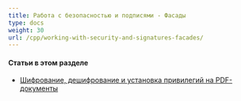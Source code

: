 ```yaml
---
title: Работа с безопасностью и подписями - Фасады
type: docs
weight: 30
url: /cpp/working-with-security-and-signatures-facades/
---
```

#### **Статьи в этом разделе**

- [Шифрование, дешифрование и установка привилегий на PDF-документы](/pdf/cpp/encrypt-decrypt-and-set-privileges-on-pdf-documents/)
```